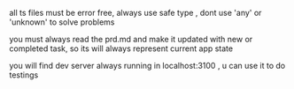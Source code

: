all ts files must be error free, always use safe type , dont use 'any' or 'unknown' to solve problems

you must always read the prd.md and make it updated with new or completed task, so its will always represent current app state

you will find dev server always running in localhost:3100 , u can use it to do testings